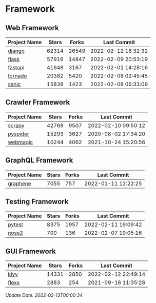 # Framework

## Web Framework
| Project Name | Stars | Forks | Last Commit |
| ------------ | ----- | ----- | ----------- |
| [django](https://github.com/django/django) | 62314 | 26549 | 2022-02-12 18:32:32 |
| [flask](https://github.com/pallets/flask) | 57916 | 14847 | 2022-02-09 20:53:19 |
| [fastapi](https://github.com/tiangolo/fastapi) | 41648 | 3167 | 2022-02-01 14:28:16 |
| [tornado](https://github.com/tornadoweb/tornado) | 20382 | 5420 | 2022-02-08 02:45:45 |
| [sanic](https://github.com/sanic-org/sanic) | 15838 | 1423 | 2022-02-08 06:33:09 |

## Crawler Framework
| Project Name | Stars | Forks | Last Commit |
| ------------ | ----- | ----- | ----------- |
| [scrapy](https://github.com/scrapy/scrapy) | 42768 | 9507 | 2022-02-10 09:50:12 |
| [pyspider](https://github.com/binux/pyspider) | 15293 | 3627 | 2020-08-02 17:34:20 |
| [webmagic](https://github.com/code4craft/webmagic) | 10244 | 4062 | 2021-10-24 15:20:56 |

## GraphQL Framework
| Project Name | Stars | Forks | Last Commit |
| ------------ | ----- | ----- | ----------- |
| [graphene](https://github.com/graphql-python/graphene) | 7055 | 757 | 2022-01-11 12:22:25 |

## Testing Framework
| Project Name | Stars | Forks | Last Commit |
| ------------ | ----- | ----- | ----------- |
| [pytest](https://github.com/pytest-dev/pytest) | 8375 | 1957 | 2022-02-11 19:09:42 |
| [nose2](https://github.com/nose-devs/nose2) | 700 | 136 | 2022-02-07 19:05:16 |

## GUI Framework
| Project Name | Stars | Forks | Last Commit |
| ------------ | ----- | ----- | ----------- |
| [kivy](https://github.com/kivy/kivy) | 14331 | 2850 | 2022-02-12 22:49:14 |
| [flexx](https://github.com/flexxui/flexx) | 2883 | 254 | 2021-09-16 11:35:28 |

*Update Date: 2022-02-13T00:00:34*
